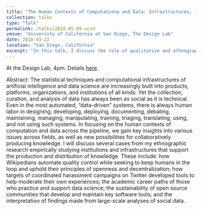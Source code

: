 ```yaml
---
title: "The Human Contexts of Computationa and Data: Infrastructures, Institutions, and Interpretations"
collection: talks
type: "Talk"
permalink: /talks/2018-05-09-ucsd
venue: "University of California at San Diego, The Design Lab"
date: 2018-03-22
location: "San Diego, California"
excerpt: "In this talk, I discuss the role of qualitative and ethnographic methods in relation to computer, information, and data science. These holistic, reflexive, and meta-level approaches to studying data and computation in context help us better understand how to both support and practice data analytics at various scales."
---
```

At the Design Lab, 4pm. Details [here](https://designlab.ucsd.edu/speakers/designlarge-stuart-geiger-uc-berkeley/).

Abstract: The statistical techniques and computational infrastructures of artificial intelligence and data science are increasingly built into products, platforms, organizations, and institutions of all kinds. Yet the collection, curation, and analysis of data has always been as social as it is technical. Even in the most automated, “data-driven” systems, there is always human labor in designing, developing, deploying, documenting, debating, maintaining, managing, manipulating, training, triaging, translating, using, and not using such systems. In focusing on the human contexts of computation and data across the pipeline, we gain key insights into various issues across fields, as well as new possibilities for collaboratively producing knowledge. I will discuss several cases from my ethnographic research empirically studying institutions and infrastructures that support the production and distribution of knowledge. These include: how Wikipedians automate quality control while seeking to keep humans in the loop and uphold their principles of openness and decentralization; how targets of coordinated harassment campaigns on Twitter developed tools to help moderate their own experiences; the academic career paths of those who practice and support data science; the sustainability of open source communities that develop and maintain key software tools; and the interpretation of findings made from large-scale analyses of social data.
